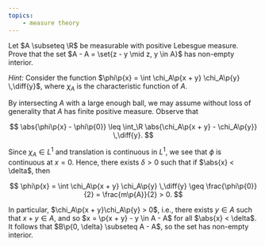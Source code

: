 ```yaml
---
topics:
    - measure theory
---
```


<problem>

Let $A \subseteq \R$ be measurable with positive Lebesgue measure. Prove that the set $A - A = \set{z - y \mid z, y \in A}$ has non-empty interior.

_Hint:_ Consider the function $\phi\p{x} = \int \chi_A\p{x + y} \chi_A\p{y} \,\diff{y}$, where $\chi_A$ is the characteristic function of $A$.

</problem>

<solution>

By intersecting $A$ with a large enough ball, we may assume without loss of generality that $A$ has finite positive measure. Observe that

$$
\abs{\phi\p{x} - \phi\p{0}}
    \leq \int_\R \abs{\chi_A\p{x + y} - \chi_A\p{y}} \,\diff{y}.
$$

Since $\chi_A \in L^1$ and translation is continuous in $L^1$, we see that $\phi$ is continuous at $x = 0$. Hence, there exists $\delta > 0$ such that if $\abs{x} < \delta$, then

$$
\phi\p{x}
    = \int \chi_A\p{x + y} \chi_A\p{y} \,\diff{y}
    \geq \frac{\phi\p{0}}{2}
    = \frac{m\p{A}}{2}
    > 0.
$$

In particular, $\chi_A\p{x + y}\chi_A\p{y} > 0$, i.e., there exists $y \in A$ such that $x + y \in A$, and so $x = \p{x + y} - y \in A - A$ for all $\abs{x} < \delta$. It follows that $B\p{0, \delta} \subseteq A - A$, so the set has non-empty interior.

</solution>
